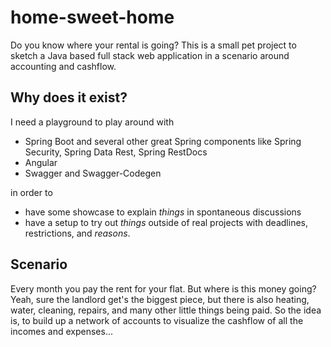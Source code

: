 # home-sweet-home
Do you know where your rental is going? 
This is a small pet project to sketch a Java based full stack web application in a scenario around accounting and cashflow.

## Why does it exist?
I need a playground to play around with 
- Spring Boot and several other great Spring components like Spring Security, Spring Data Rest, Spring RestDocs
- Angular
- Swagger and Swagger-Codegen

in order to
- have some showcase to explain _things_ in spontaneous discussions
- have a setup to try out _things_ outside of real projects with deadlines, restrictions, and _reasons_.

## Scenario
Every month you pay the rent for your flat. But where is this money going? Yeah, sure the landlord get's the biggest piece, but there is also heating, water, cleaning, repairs, and many other little things being paid.
So the idea is, to build up a network of accounts to visualize the cashflow of all the incomes and expenses...
